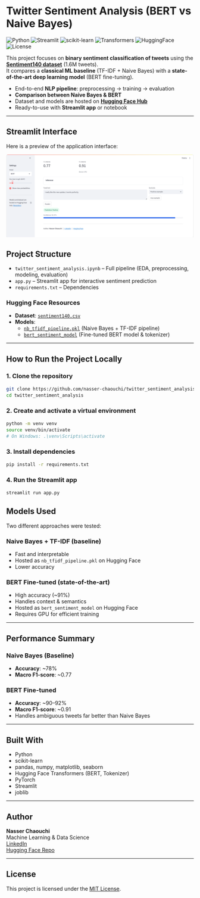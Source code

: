 # Twitter Sentiment Analysis (BERT vs Naive Bayes)

![Python](https://img.shields.io/badge/Python-3.9+-blue?logo=python)
![Streamlit](https://img.shields.io/badge/Streamlit-Enabled-red?logo=streamlit)
![scikit-learn](https://img.shields.io/badge/ML-sklearn-yellow)
![Transformers](https://img.shields.io/badge/NLP-Transformers-orange?logo=huggingface)
![HuggingFace](https://img.shields.io/badge/Models%20%26%20Data-HF-yellow?logo=huggingface)
![License](https://img.shields.io/badge/License-MIT-green)

This project focuses on **binary sentiment classification of tweets** using the **[Sentiment140 dataset](https://huggingface.co/datasets/nasserCha/twitter_sentiment_analysis)** (1.6M tweets).  
It compares a **classical ML baseline** (TF-IDF + Naive Bayes) with a **state-of-the-art deep learning model** (BERT fine-tuning).  

- End-to-end **NLP pipeline**: preprocessing → training → evaluation  
- **Comparison between Naive Bayes & BERT**  
- Dataset and models are hosted on **[Hugging Face Hub](https://huggingface.co/nasserCha/twitter_sentiment_analysis)**  
- Ready-to-use with **Streamlit app** or notebook  

---

## Streamlit Interface

Here is a preview of the application interface:

![Streamlit Interface](images/Interface_Screenshot.png)


## Project Structure

- `twitter_sentiment_analysis.ipynb` – Full pipeline (EDA, preprocessing, modeling, evaluation)  
- `app.py` – Streamlit app for interactive sentiment prediction  
- `requirements.txt` – Dependencies  

### Hugging Face Resources

- **Dataset**: [`sentiment140.csv`](https://huggingface.co/datasets/nasserCha/twitter_sentiment_analysis)  
- **Models**:   
  - [`nb_tfidf_pipeline.pkl`](https://huggingface.co/nasserCha/twitter_sentiment_analysis/blob/main/models/nb_tfidf_pipeline.pkl) (Naive Bayes + TF-IDF pipeline)  
  - [`bert_sentiment_model`](https://huggingface.co/nasserCha/twitter_sentiment_analysis/tree/main/models/bert_sentiment_model) (Fine-tuned BERT model & tokenizer)  

---

## How to Run the Project Locally

### 1. Clone the repository

```bash
git clone https://github.com/nasser-chaouchi/twitter_sentiment_analysis.git
cd twitter_sentiment_analysis
```

### 2. Create and activate a virtual environment

```bash
python -m venv venv
source venv/bin/activate   
# On Windows: .\venv\Scripts\activate
```

### 3. Install dependencies

```bash
pip install -r requirements.txt
```

### 4. Run the Streamlit app
```bash
streamlit run app.py
```

## Models Used

Two different approaches were tested:

### Naive Bayes + TF-IDF (baseline)
- Fast and interpretable  
- Hosted as `nb_tfidf_pipeline.pkl` on Hugging Face  
- Lower accuracy  

### BERT Fine-tuned (state-of-the-art)
- High accuracy (~91%)  
- Handles context & semantics  
- Hosted as `bert_sentiment_model` on Hugging Face  
- Requires GPU for efficient training  

---

## Performance Summary

### Naive Bayes (Baseline)
- **Accuracy**: ~78%  
- **Macro F1-score**: ~0.77  

### BERT Fine-tuned
- **Accuracy**: ~90–92%  
- **Macro F1-score**: ~0.91  
- Handles ambiguous tweets far better than Naive Bayes  

---

## Built With

- Python  
- scikit-learn  
- pandas, numpy, matplotlib, seaborn  
- Hugging Face Transformers (BERT, Tokenizer)  
- PyTorch  
- Streamlit  
- joblib  

---

## Author

**Nasser Chaouchi**  
Machine Learning & Data Science  
[LinkedIn](https://www.linkedin.com/in/nasser-chaouchi/)  
[Hugging Face Repo](https://huggingface.co/nasserCha/twitter_sentiment_analysis)  

---

## License

This project is licensed under the [MIT License](LICENSE).
